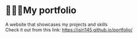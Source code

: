 # 👩🏻‍💻My portfolio
A website that showcases my projects and skills<br>
Check it out from this link: https://isiri145.github.io/portfolio/

